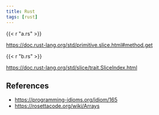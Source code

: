 ```yaml
---
title: Rust
tags: [rust]
---
```


{{< r "a.rs" >}}

<https://doc.rust-lang.org/std/primitive.slice.html#method.get>

{{< r "b.rs" >}}

<https://doc.rust-lang.org/std/slice/trait.SliceIndex.html>

## References

- <https://programming-idioms.org/idiom/165>
- <https://rosettacode.org/wiki/Arrays>
